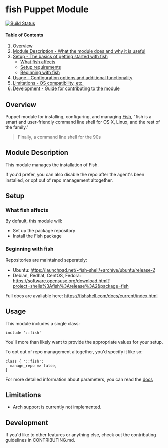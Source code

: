 # fish Puppet Module
[![Build Status](https://secure.travis-ci.org/petems/petems-fish.svg)](https://travis-ci.org/petems/petems-fish)

#### Table of Contents

1. [Overview](#overview)
2. [Module Description - What the module does and why it is useful](#module-description)
3. [Setup - The basics of getting started with fish](#setup)
    * [What fish affects](#what-fish-affects)
    * [Setup requirements](#setup-requirements)
    * [Beginning with fish](#beginning-with-fish)
4. [Usage - Configuration options and additional functionality](#usage)
5. [Limitations - OS compatibility, etc.](#limitations)
6. [Development - Guide for contributing to the module](#development)

## Overview

Puppet module for installing, configuring, and managing [Fish](https://fishshell.com/), "fish is a smart and user-friendly command line
shell for OS X, Linux, and the rest of the family."

> Finally, a command line shell for the 90s

## Module Description

This module manages the installation of Fish.

If you'd prefer, you can also disable the repo after the agent's been installed, or opt out of repo management altogether.

## Setup

### What fish affects

By default, this module will:
* Set up the package repository
* Install the Fish package

### Beginning with fish

Repositories are maintained seperately:

* Ubuntu: https://launchpad.net/~fish-shell/+archive/ubuntu/release-2
* Debian, Redhat, CentOS, Fedora: https://software.opensuse.org/download.html?project=shells%3Afish%3Arelease%3A2&package=fish

Full docs are avaliable here: https://fishshell.com/docs/current/index.html

## Usage

This module includes a single class:
```puppet
include '::fish'
```

You'll more than likely want to provide the appropriate values for your setup.

To opt out of repo management altogether, you'd specify it like so:
```puppet
class { '::fish':
  manage_repo => false,
}
```

For more detailed information about parameters, you can read the [docs](https://petems.github.io/petems-fish/fish.html)

## Limitations

* Arch support is currently not implemented.

## Development

If you'd like to other features or anything else, check out the contributing guidelines in CONTRIBUTING.md.
